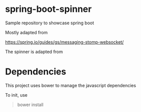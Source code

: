 # spring-boot-spinner
Sample repository to showcase spring boot

Mostly adapted from

https://spring.io/guides/gs/messaging-stomp-websocket/

The spinner is adapted from

# Dependencies

This project uses bower to manage the javascript dependencies

To init, use

> bower install
